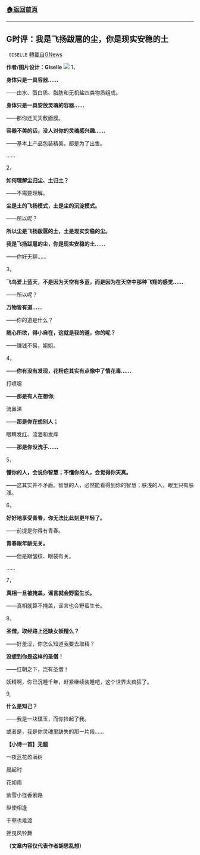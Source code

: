 ###  [:house:返回首頁](https://github.com/ourhimalayas/txt)
---


## G时评：我是飞扬跋扈的尘，你是现实安稳的土
` GISELLE` [轉載自GNews](https://gnews.org/zh-hans/1571978/)

**作者/图片设计：Giselle**
![](https://assets.gnews.org/wp-content/uploads/2021/10/25.png)
1，

**身体只是一具容器……**

——由水、蛋白质、脂肪和无机盐四类物质组成。

**身体只是一具安放灵魂的容器……**

——那你还天天敷面膜。

**容器不美的话，没人对你的灵魂感兴趣……**

——基本上产品包装精美，都是为了出售。

……

2，

**如何理解尘归尘、土归土？**

——不需要理解。

**尘是土的飞扬模式，土是尘的沉淀模式。**

——所以呢？

**所以尘是飞扬跋扈的土，土是现实安稳的尘。**

**我是飞扬跋扈的尘，你是现实安稳的土……**

——你好无聊……

3，

**飞鸟爱上蓝天，不是因为天空有多蓝，而是因为在天空中那种飞翔的感觉……**

——所以呢？

**万物皆有道……**

——你的道是什么？

**随心所欲，得小自在，这就是我的道，你的呢？**

——赚钱不易，姐姐。

4，

——**你有没有发现，花粉症其实有点像中了情花毒……**

打喷嚏

——**那是有人在想你;**

流鼻涕

——**那是你在想别人；**

眼睛发红、流泪和发痒

——**那是你没洗手……**

5，

**懂你的人，会说你智慧；不懂你的人，会觉得你天真。**

——这其实并不矛盾。智慧的人，必然能看得到你的智慧；肤浅的人，眼里只有肤浅。

6，

**好好地享受青春，你无法比此刻更年轻了。**

——前提是你得有青春。

**青春跟年龄无关。**

——但是跟皱纹、眼袋有关。

……

7，

**真相一旦被掩盖，谣言就会野蛮生长。**

——真相就算不掩盖，谣言也会野蛮生长。

8，

**圣僧，取经路上还缺女妖精么？**

——好羞涩，你怎么知道我要去取精？

**没想到你是这样的圣僧！**

——红朝之下，岂有圣僧！

妖精啊，你已沉睡千年，赶紧继续装睡吧，这个世界太疯狂了。

9,

**什么是知己？**

——我是一块璞玉，而你捡起了我。

或者是，我是你灵魂里缺失的那一片段……



**【小诗一首】无题**

一夜蓝花盈满树

晨起时

花如雨

紫雪小径香萦路

纵使相逢

千壑也难渡

摇曳风铃舞

**（文章内容仅代表作者胡思乱想）**
